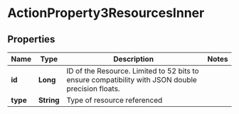 

# ActionProperty3ResourcesInner


## Properties

| Name | Type | Description | Notes |
|------------ | ------------- | ------------- | -------------|
|**id** | **Long** | ID of the Resource. Limited to 52 bits to ensure compatibility with JSON double precision floats.  |  |
|**type** | **String** | Type of resource referenced |  |



